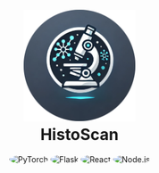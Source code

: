 <h1 align="center">
  <br>
    <img src="./images/histoscan-logo.png" alt="HistoScan Image" width="200">
  <br>
  HistoScan
  <br>
</h1>

<div align="center">
    <img src="https://img.shields.io/badge/PyTorch-EE4C2C.svg?style=for-the-badge&logo=pytorch&logoColor=white" alt="PyTorch" style="border-radius: 50%;">
    <img src="https://img.shields.io/badge/Flask-000000.svg?style=for-the-badge&logo=flask&logoColor=white" alt="Flask" style="border-radius: 50%;">
    <img src="https://img.shields.io/badge/React-61DAFB.svg?style=for-the-badge&logo=react&logoColor=white" alt="React" style="border-radius: 50%;">
    <img src="https://img.shields.io/badge/Node.js-339933.svg?style=for-the-badge&logo=node.js&logoColor=white" alt="Node.js" style="border-radius: 50%;">
</div>
